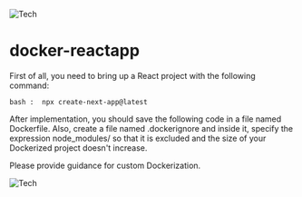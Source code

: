 ![Tech](https://img.shields.io/badge/version-dockerfile:1.0.10-violet) 

# docker-reactapp

First of all, you need to bring up a React project with the following command:

```
bash :  npx create-next-app@latest
```


After implementation, you should save the following code in a file named Dockerfile. Also, create a file named .dockerignore and inside it, specify the expression node_modules/ so that it is excluded and the size of your Dockerized project doesn't increase.

Please provide guidance for custom Dockerization.

![Tech](https://img.shields.io/badge/telegram-@sashazz2-blue)
